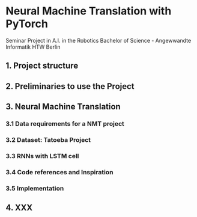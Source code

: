 # Neural Machine Translation with PyTorch 

Seminar Project in A.I. in the Robotics 
Bachelor of Science - Angewwandte Informatik HTW Berlin

## 1. Project structure
## 2. Preliminaries to use the Project
## 3. Neural Machine Translation 
### 3.1 Data requirements for a NMT project
### 3.2 Dataset: Tatoeba Project
### 3.3 RNNs with LSTM cell
### 3.4 Code references and Inspiration
### 3.5 Implementation
## 4. XXX
